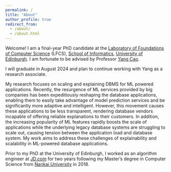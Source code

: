 ```yaml
---
permalink: /
title: "About"
author_profile: true
redirect_from: 
  - /about/
  - /about.html
---
```


Welcome! I am a final-year PhD candidate at the [Laboratory of Foundations of Computer Science](https://web.inf.ed.ac.uk/lfcs/people) (LFCS), [School of Informatics](https://informatics.ed.ac.uk/), [University of Edinburgh](https://www.ed.ac.uk/). I am fortunate to be advised by Professor [Yang Cao](https://homepages.inf.ed.ac.uk/ycao/). 

I will graduate in August 2024 and plan to continue working with Yang as a research associate.

My research focuses on scaling and explaining DBMS for ML powered applications. Recently, the resurgence of ML services provided by big companies has been expeditiously reshaping the database applications, enabling them to easily take advantage of model prediction services
and be significantly more adaptive and intelligent. However, this movement
causes these applications to be less transparent, rendering database vendors incapable
of offering reliable explanations to their customers. In
addition, the increasing popularity of ML features rapidly boosts the scale
of applications while the underlying legacy database systems are struggling to scale out, causing tension between the application load and database system. My work aims to address these challenges of explainability and scalability in ML-powered database applications.

Prior to my PhD at the University of Edinburgh, I worked as an algorithm engineer at [JD.com](https://corporate.jd.com/) for two years following my Master’s degree in Computer Science from [Nankai University](https://en.nankai.edu.cn/) in 2018.



